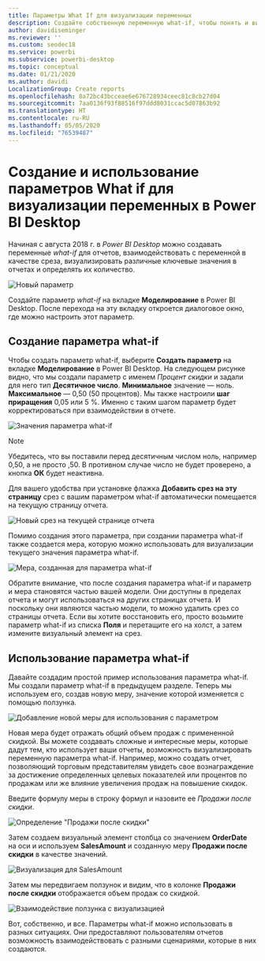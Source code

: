 ```yaml
---
title: Параметры What If для визуализации переменных
description: Создайте собственную переменную what-if, чтобы понять и визуализировать переменные в отчетах Power BI
author: davidiseminger
ms.reviewer: ''
ms.custom: seodec18
ms.service: powerbi
ms.subservice: powerbi-desktop
ms.topic: conceptual
ms.date: 01/21/2020
ms.author: davidi
LocalizationGroup: Create reports
ms.openlocfilehash: 8a72bc43bcceae6e676728934ceec81c8cb27d04
ms.sourcegitcommit: 7aa0136f93f88516f97ddd8031ccac5d07863b92
ms.translationtype: HT
ms.contentlocale: ru-RU
ms.lasthandoff: 05/05/2020
ms.locfileid: "76539487"
---
```

# <a name="create-and-use-what-if-parameters-to-visualize-variables-in-power-bi-desktop"></a>Создание и использование параметров What if для визуализации переменных в Power BI Desktop

Начиная с августа 2018 г. в *Power BI Desktop* можно создавать переменные *what-if* для отчетов, взаимодействовать с переменной в качестве среза, визуализировать различные ключевые значения в отчетах и определять их количество.

![Новый параметр](media/desktop-what-if/what-if_01.png)

Создайте параметр *what-if* на вкладке **Моделирование** в Power BI Desktop. После перехода на эту вкладку откроется диалоговое окно, где можно настроить этот параметр.

## <a name="creating-a-what-if-parameter"></a>Создание параметра what-if

Чтобы создать параметр what-if, выберите **Создать параметр** на вкладке **Моделирование** в Power BI Desktop. На следующем рисунке видно, что мы создали параметр с именем *Процент скидки* и задали для него тип **Десятичное число**. **Минимальное** значение — ноль. **Максимальное** — 0,50 (50 процентов). Мы также настроили **шаг приращения** 0,05 или 5 %. Именно с таким шагом параметр будет корректироваться при взаимодействии в отчете.

![Значения параметра what-if](media/desktop-what-if/what-if_02.png)

> [!NOTE]
> Убедитесь, что вы поставили перед десятичным числом ноль, например 0,50, а не просто ,50. В противном случае число не будет проверено, а кнопка **ОК** будет неактивна.
> 
> 

Для вашего удобства при установке флажка **Добавить срез на эту страницу** срез с вашим параметром what-if автоматически помещается на текущую страницу отчета.

![Новый срез на текущей странице отчета](media/desktop-what-if/what-if_03.png)

Помимо создания этого параметра, при создании параметра what-if также создается мера, которую можно использовать для визуализации текущего значения параметра what-if.

![Мера, созданная для параметра what-if](media/desktop-what-if/what-if_04.png)

Обратите внимание, что после создания параметра what-if и параметр и мера становятся частью вашей модели. Они доступны в пределах отчета и могут использоваться на других страницах отчета. И поскольку они являются частью модели, то можно удалить срез со страницы отчета. Если вы хотите восстановить его, просто возьмите параметр what-if из списка **Поля** и перетащите его на холст, а затем измените визуальный элемент на срез.

## <a name="using-a-what-if-parameter"></a>Использование параметра what-if

Давайте создадим простой пример использования параметра what-if. Мы создали параметр what-if в предыдущем разделе. Теперь мы используем его, создав новую меру, значение которой изменяется с помощью ползунка.

![Добавление новой меры для использования с параметром](media/desktop-what-if/what-if_05.png)

Новая мера будет отражать общий объем продаж с примененной скидкой. Вы можете создавать сложные и интересные меры, которые дадут тем, кто использует ваши отчеты, возможность визуализировать переменную параметра what-if. Например, можно создать отчет, позволяющий торговым представителям увидеть свое вознаграждение за достижение определенных целевых показателей или процентов по продажам или же влияние увеличения продаж на повышение скидок.

Введите формулу меры в строку формул и назовите ее *Продажи после скидки*.

![Определение "Продажи после скидки"](media/desktop-what-if/what-if_06.png)

Затем создаем визуальный элемент столбца со значением **OrderDate** на оси и используем **SalesAmount** и созданную меру **Продажи после скидки** в качестве значений.

![Визуализация для SalesAmount](media/desktop-what-if/what-if_07.png)

Затем мы передвигаем ползунок и видим, что в колонке **Продажи после скидки** отображается объем продаж со скидкой.

![Взаимодействие ползунка с визуализацией](media/desktop-what-if/what-if_08.png)

Вот, собственно, и все. Параметры what-if можно использовать в разных ситуациях. Они предоставляют пользователям отчетов возможность взаимодействовать с разными сценариями, которые в них создаются.
